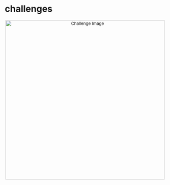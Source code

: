 # challenges
<div align="center" style="font-size: small;">
    <img src="https://github.com/user-attachments/assets/9da33471-8d30-45e0-94f8-4fe85d36929a" alt="Challenge Image"  width=500>
</div>
